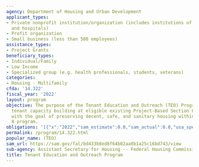 ```yaml
---
agency: Department of Housing and Urban Development
applicant_types:
- Private nonprofit institution/organization (includes institutions of higher education
  and hospitals)
- Profit organization
- Small business (less than 500 employees)
assistance_types:
- Project Grants
beneficiary_types:
- Individual/Family
- Low Income
- Specialized group (e.g. health professionals, students, veterans)
categories:
- Housing - Multifamily
cfda: '14.322'
fiscal_year: '2022'
layout: program
objective: The purpose of the Tenant Education and Outreach (TEO) Program is to support
  tenant capacity building at eligible existing Project-Based Section 8 properties
  with the goal of preserving decent, safe, and sanitary housing within the Section
  8 program.
obligations: '[{"x":"2022","sam_estimate":0.0,"sam_actual":0.0,"usa_spending_actual":0.0},{"x":"2023","sam_estimate":16000000.0,"sam_actual":0.0,"usa_spending_actual":0.0},{"x":"2024","sam_estimate":0.0,"sam_actual":0.0,"usa_spending_actual":0.0}]'
permalink: /program/14.322.html
popular_name: (TEO)
sam_url: https://sam.gov/fal/bd433b8ed8f64b02aa0b1a25c16bd743/view
sub-agency: Assistant Secretary for Housing -- Federal Housing Commissioner
title: Tenant Education and Outreach Program
---
```


